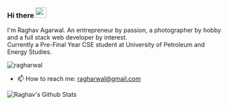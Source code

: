 ### Hi there <img src="https://raw.githubusercontent.com/MartinHeinz/MartinHeinz/master/wave.gif" width="25px" height="25px">

<p>
I'm Raghav Agarwal. An entrepreneur by passion, a photographer by hobby and a full stack web developer by interest. <br/>Currently a Pre-Final Year CSE student at University of Petroleum and Energy Studies.
</p>

<p align="left"> <img src="https://komarev.com/ghpvc/?username=ragharwal&label=Profile%20views&color=0e75b6&style=flat" alt="ragharwal" /> </p>

- 📫 How to reach me: ragharwal@gmail.com

![Raghav's Github Stats](https://github-readme-stats.vercel.app/api?username=ragharwal&show_icons=true&bg_color=204886,3967A2,204886&title_color=091441&text_color=ffffff&icon_color=091441)


<!--
**ragharwal/ragharwal** is a ✨ _special_ ✨ repository because its `README.md` (this file) appears on your GitHub profile.
Here are some ideas to get you started:

- 🔭 I’m currently working on ...
- 🌱 I’m currently learning ...
- 👯 I’m looking to collaborate on ...
- 🤔 I’m looking for help with ...
- 💬 Ask me about ...
- - 😄 Pronouns: ...
- ⚡ Fun fact: ...
-->

